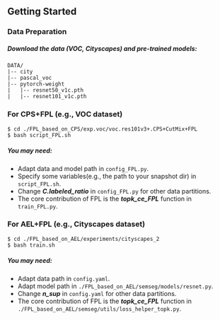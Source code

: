 ## Getting Started

### Data Preparation
##### Download the data (VOC, Cityscapes) and pre-trained models:

```
DATA/
|-- city
|-- pascal_voc
|-- pytorch-weight
|   |-- resnet50_v1c.pth
|   |-- resnet101_v1c.pth
```


### For CPS+FPL (e.g., VOC dataset)

```shell
$ cd ./FPL_based_on_CPS/exp.voc/voc.res101v3+.CPS+CutMix+FPL
$ bash script_FPL.sh
```
##### You may need:
- Adapt data and model path in `config_FPL.py`.
- Specify some variables(e.g., the path to your snapshot dir) in `script_FPL.sh`.
- Change ***C.labeled_ratio*** in `config_FPL.py` for other data partitions.
- The core contribution of FPL is the ***topk_ce_FPL*** function in `train_FPL.py`.


### For AEL+FPL (e.g., Cityscapes dataset)
```shell
$ cd ./FPL_based_on_AEL/experiments/cityscapes_2
$ bash train.sh
```
##### You may need:
- Adapt data path in `config.yaml`.
- Adapt model path in `./FPL_based_on_AEL/semseg/models/resnet.py`.
- Change ***n_sup*** in `config.yaml` for other data partitions.
- The core contribution of FPL is the ***topk_ce_FPL*** function in `./FPL_based_on_AEL/semseg/utils/loss_helper_topk.py`.
